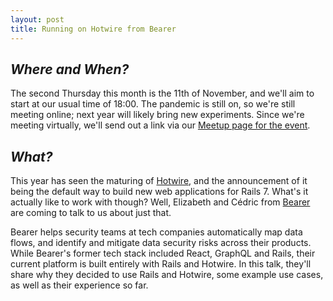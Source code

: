 ```yaml
---
layout: post
title: Running on Hotwire from Bearer
---
```


## *Where and When?*
The second Thursday this month is the 11th of November, and we'll aim to start at our usual time of 18:00. The pandemic is still on, so we're still meeting online; next year will likely bring new experiments. Since we're meeting virtually, we'll send out a link via our [Meetup page for the event](https://www.meetup.com/meetup-group-Xwgucjde/events/mljltlyccpbpb/).


## *What?*
This year has seen the maturing of [Hotwire](https://hotwired.dev/), and the announcement of it being the default way to build new web applications for Rails 7. What's it actually like to work with though? Well, Elizabeth and Cédric from [Bearer](https://www.bearer.sh/) are coming to talk to us about just that.

Bearer helps security teams at tech companies automatically map data flows, and identify and mitigate data security risks across their products. While Bearer's former tech stack included React, GraphQL and Rails, their current platform is built entirely with Rails and Hotwire. In this talk, they'll share why they decided to use Rails and Hotwire, some example use cases, as well as their experience so far.

